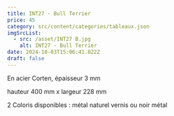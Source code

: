 ```yaml
---
title: INT27 - Bull Terrier
price: 45
category: src/content/categories/tableaux.json
imgSrcList:
  - src: /asset/INT27 B.jpg
    alt: INT27 - Bull Terrier
date: 2024-10-03T15:06:41.822Z
draft: false
---
```


En acier Corten, épaisseur 3 mm

hauteur 400 mm x largeur 228 mm

2 Coloris disponibles : métal naturel vernis ou noir métal
